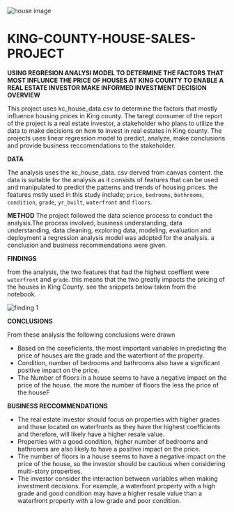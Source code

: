 ![house image](https://user-images.githubusercontent.com/122228492/227741769-043e60f5-2e7f-4c6c-b937-4e7d34dc31db.PNG)
# KING-COUNTY-HOUSE-SALES-PROJECT
**USING REGRESION ANALYSI MODEL TO DETERMINE THE FACTORS THAT MOST INFLUNCE THE PRICE OF HOUSES AT KING COUNTY TO ENABLE A REAL ESTATE INVESTOR MAKE INFORMED INVESTMENT DECISION**
**OVERVIEW**

This project uses kc_house_data.csv to determine the factors that mostly influence housing prices in King county. The taregt consumer of the report of the project is a real estate investor, a stakeholder who plans to utilize the data to make decisions on how to invest in real estates in King county. The projects uses  linear regression model to predict, analyze, make conclusions and provide business reccomendations to the stakeholder.

**DATA**

The analysis uses the kc_house_data. csv derved from canvas content. the data is suitable for the analysis as it consists of features that can be used and manipulated to predict the patterns and trends of housing prices. the features mstly used in this study include; `price`, `bedrooms`, `bathrooms`, `condition`, `grade`, `yr_built`, `waterfront` and `floors`.

**METHOD**
The project followed the data science process to conduct the analysis.The process involved, business understanding, data understanding, data cleaning, exploring data, modeling, evaluation and deployment a regression analysis model was adopted for the analysis. a conclusion and business recommendations were given.

**FINDINGS**

from the analysis, the two features that had the highest coeffient were `waterfront` and `grade`. this means that the two greatly impacts the pricing of the houses in King County. see the snippets below taken from the notebook.

![finding 1](https://user-images.githubusercontent.com/122228492/227743097-bd989e2e-6b81-4355-bcda-a94b09f55f4b.PNG)

**CONCLUSIONS**

From these analysis the following conclusions were drawn

* Based on the coeeficients, the most important variables in predicting the price of houses are the grade and the waterfront of the property.
* Condition, number of bedrooms and bathrooms also have a significant positive impact on the price.
* The Number of floors in a house seems to have a negative impact on the price of the house. the more the number of floors the less the price of the houseF

**BUSINESS RECCOMMENDATIONS**

* The real estate investor should focus on properties with higher grades and those located on waterfronts as they have the highest coefficients and therefore, will likely have a higher resale value.
* Properties with a good condition, higher number of bedrooms and bathrooms are also likely to have a positive impact on the price.
* The number of floors in a house seems to have a negative impact on the price of the house, so the investor should be cautious when considering multi-story properties.
* The investor consider the interaction between variables when making investment decisions. For example, a waterfront property with a high grade and good condition may have a higher resale value than a waterfront property with a low grade and poor condition.
